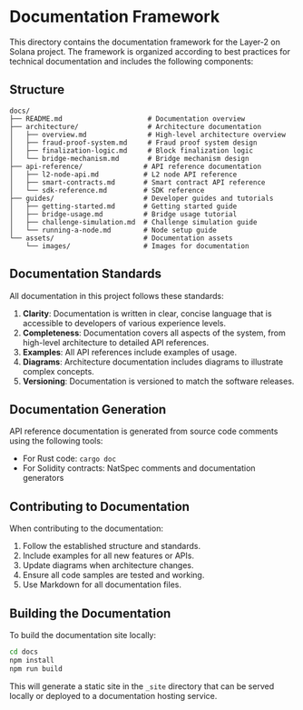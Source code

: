 # Documentation Framework

This directory contains the documentation framework for the Layer-2 on Solana project. The framework is organized according to best practices for technical documentation and includes the following components:

## Structure

```
docs/
├── README.md                     # Documentation overview
├── architecture/                 # Architecture documentation
│   ├── overview.md               # High-level architecture overview
│   ├── fraud-proof-system.md     # Fraud proof system design
│   ├── finalization-logic.md     # Block finalization logic
│   └── bridge-mechanism.md       # Bridge mechanism design
├── api-reference/               # API reference documentation
│   ├── l2-node-api.md           # L2 node API reference
│   ├── smart-contracts.md       # Smart contract API reference
│   └── sdk-reference.md         # SDK reference
├── guides/                      # Developer guides and tutorials
│   ├── getting-started.md       # Getting started guide
│   ├── bridge-usage.md          # Bridge usage tutorial
│   ├── challenge-simulation.md  # Challenge simulation guide
│   └── running-a-node.md        # Node setup guide
└── assets/                      # Documentation assets
    └── images/                  # Images for documentation
```

## Documentation Standards

All documentation in this project follows these standards:

1. **Clarity**: Documentation is written in clear, concise language that is accessible to developers of various experience levels.
2. **Completeness**: Documentation covers all aspects of the system, from high-level architecture to detailed API references.
3. **Examples**: All API references include examples of usage.
4. **Diagrams**: Architecture documentation includes diagrams to illustrate complex concepts.
5. **Versioning**: Documentation is versioned to match the software releases.

## Documentation Generation

API reference documentation is generated from source code comments using the following tools:

- For Rust code: `cargo doc`
- For Solidity contracts: NatSpec comments and documentation generators

## Contributing to Documentation

When contributing to the documentation:

1. Follow the established structure and standards.
2. Include examples for all new features or APIs.
3. Update diagrams when architecture changes.
4. Ensure all code samples are tested and working.
5. Use Markdown for all documentation files.

## Building the Documentation

To build the documentation site locally:

```bash
cd docs
npm install
npm run build
```

This will generate a static site in the `_site` directory that can be served locally or deployed to a documentation hosting service.
